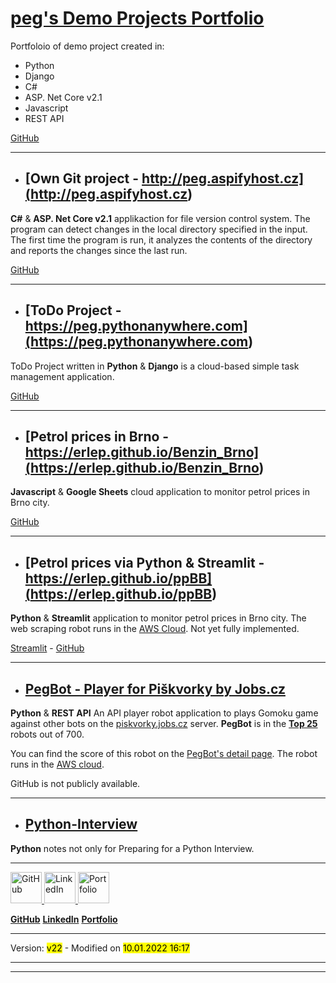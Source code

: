 # [**peg's Demo Projects Portfolio**](https://erlep.github.io/Portfolio/)

Portfoloio of demo project created in:

- Python
- Django
- C#
- ASP. Net Core v2.1
- Javascript
- REST API

[GitHub](<https://github.com/erlep/Portfolio>)

---

- ## [Own Git project - http://peg.aspifyhost.cz](<http://peg.aspifyhost.cz>)

**C#** & **ASP. Net Core v2.1** applikaction for file version control system.
The program can detect changes in the local directory specified in the input. The first time the program is run, it analyzes the contents of the directory and reports the changes since the last run.

[GitHub](<https://github.com/erlep/MyGit>)

---

- ## [ToDo Project - https://peg.pythonanywhere.com](<https://peg.pythonanywhere.com>)

ToDo Project written in **Python** & **Django** is a cloud-based simple task management application.

[GitHub](<https://github.com/erlep/DjangoApp>)

---

- ## [Petrol prices in Brno - https://erlep.github.io/Benzin_Brno](<https://erlep.github.io/Benzin_Brno>)

**Javascript** & **Google Sheets** cloud application to monitor petrol prices in Brno city.

[GitHub](<https://github.com/erlep/Benzin_Brno>)

---

- ## [Petrol prices via Python & Streamlit - https://erlep.github.io/ppBB](<https://erlep.github.io/ppBB>)

**Python** & **Streamlit** application to monitor petrol prices in Brno city.
The web scraping robot runs in the [AWS Cloud](https://aws.amazon.com).
Not yet fully implemented.

[Streamlit](<https://share.streamlit.io/erlep/ppbb/main/bbWeb.py>) - [GitHub](<https://github.com/erlep/ppBB>)

---

- ## [PegBot - Player for Piškvorky by Jobs.cz](<https://bit.ly/30rsSdX>)

**Python** & **REST API** An API player robot application to plays Gomoku game against other bots on the [piskvorky.jobs.cz](https://piskvorky.jobs.cz) server. **PegBot** is in the [**Top 25**](https://piskvorky.jobs.cz/prehled-hracu) robots out of 700.

You can find the score of this robot on the [PegBot's detail page](https://bit.ly/30rsSdX). The robot runs in the [AWS cloud](https://aws.amazon.com).

GitHub is not publicly available.

---

- ## [Python-Interview](<https://GitHub.com/ErleP/Python-Interview>)

**Python** notes not only for Preparing for a Python Interview.

---

<a href="https://GitHub.com/ErleP" target="_blank">
<img border="0" alt="GitHub" src="https://github.githubassets.com/images/modules/logos_page/GitHub-Mark.png" width="50" height="50">
</a>
<a href="http://lnnk.in/@pe" target="_blank">
<img border="0" alt="LinkedIn" src="https://upload.wikimedia.org/wikipedia/commons/c/ca/LinkedIn_logo_initials.png" width="50" height="50">
</a>
<a href="https://erlep.github.io/Portfolio" target="_blank">
<img border="0" alt="Portfolio" src="https://am4pap001files.storage.live.com/y4mcXaX-JYD0Kqa0Y9qpDF3lozpknJzSVPhQJyeB7DThGEXbeEixwSSo4PQ0BA8y2ZYlXBjtJxYoG8NSnyr0npbmbqzs1a66zUTFIKMXmXIEyJ_vQQqnnKjhtLJsAxxk0tIAAkjK_Fh40dlxKMba9JPKVhmDPFgWrAmoWNX1LrdDMWVTxQQKXP8c5KX1NfB2Zq0?width=3072&height=2304&cropmode=none" width="50" height="50">
</a>

[**GitHub**](https://GitHub.com/ErleP)
[**LinkedIn**](http://lnnk.in/@pe)
[**Portfolio**](https://erlep.github.io/Portfolio)

---

Version: <mark>v22</mark> - Modified on <mark>10.01.2022 16:17</mark>

---
---
